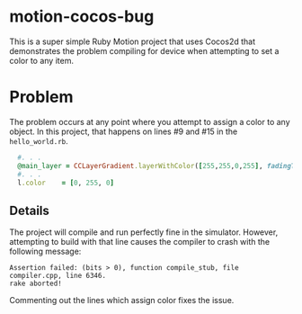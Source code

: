 motion-cocos-bug
================

This is a super simple Ruby Motion project that uses Cocos2d that demonstrates the problem compiling for device when attempting to set a color to any item.

# Problem
The problem occurs at any point where you attempt to assign a color to any object.  In this project, that happens on lines #9 and #15 in the `hello_world.rb`.  

```ruby
  #. . .
  @main_layer = CCLayerGradient.layerWithColor([255,255,0,255], fadingTo: [0,255,0,255])
  #. . .
  l.color    = [0, 255, 0]
```

## Details
The project will compile and run perfectly fine in the simulator. However, attempting to build with that line causes the compiler to crash with the following message:

```
Assertion failed: (bits > 0), function compile_stub, file compiler.cpp, line 6346.
rake aborted!
```

Commenting out the lines which assign color fixes the issue.